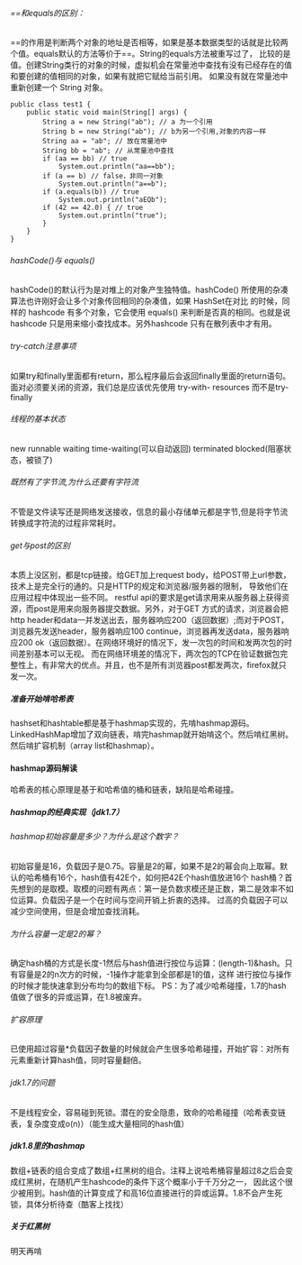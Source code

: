 ###### ==和equals的区别：
==的作用是判断两个对象的地址是否相等，如果是基本数据类型的话就是比较两个值。equals默认的方法等价于==。String的equals方法被重写过了，
比较的是值。创建String类行的对象的时候，虚拟机会在常量池中查找有没有已经存在的值和要创建的值相同的对象，如果有就把它赋给当前引用。
如果没有就在常量池中重新创建一个 String 对象。

    public class test1 {
        public static void main(String[] args) {
            String a = new String("ab"); // a 为一个引用
            String b = new String("ab"); // b为另一个引用,对象的内容一样
            String aa = "ab"; // 放在常量池中
            String bb = "ab"; // 从常量池中查找
            if (aa == bb) // true
                System.out.println("aa==bb");
            if (a == b) // false，非同一对象
                System.out.println("a==b");
            if (a.equals(b)) // true
                System.out.println("aEQb");
            if (42 == 42.0) { // true
                System.out.println("true");
            }
        }
    }
###### hashCode()与 equals()
hashCode()的默认行为是对堆上的对象产生独特值。hashCode() 所使用的杂凑算法也许刚好会让多个对象传回相同的杂凑值，如果 HashSet在对比
的时候，同样的 hashcode 有多个对象，它会使用 equals() 来判断是否真的相同。也就是说 hashcode 只是用来缩小查找成本。另外hashcode
只有在散列表中才有用。
###### try-catch注意事项
如果try和finally里面都有return，那么程序最后会返回finally里面的return语句。面对必须要关闭的资源，我们总是应该优先使用 try-with-
resources 而不是try-finally
###### 线程的基本状态
new runnable waiting time-waiting(可以自动返回) terminated blocked(阻塞状态，被锁了)
###### 既然有了字节流,为什么还要有字符流
不管是文件读写还是网络发送接收，信息的最小存储单元都是字节,但是将字节流转换成字符流的过程非常耗时。
###### get与post的区别
本质上没区别，都是tcp链接。给GET加上request body，给POST带上url参数，技术上是完全行的通的。只是HTTP的规定和浏览器/服务器的限制，
导致他们在应用过程中体现出一些不同。 restful api的要求是get请求用来从服务器上获得资源，而post是用来向服务器提交数据。另外，对于GET
方式的请求，浏览器会把http header和data一并发送出去，服务器响应200（返回数据）;而对于POST，浏览器先发送header，服务器响应100 
continue，浏览器再发送data，服务器响应200 ok（返回数据）。在网络环境好的情况下，发一次包的时间和发两次包的时间差别基本可以无视。
而在网络环境差的情况下，两次包的TCP在验证数据包完整性上，有非常大的优点。并且，也不是所有浏览器post都发两次，firefox就只发一次。
##### 准备开始啃哈希表
hashset和hashtable都是基于hashmap实现的，先啃hashmap源码。LinkedHashMap增加了双向链表，啃完hashmap就开始啃这个。然后啃红黑树。
然后啃扩容机制（array list和hashmap）。
#### hashmap源码解读
哈希表的核心原理是基于和哈希值的桶和链表，缺陷是哈希碰撞。
##### hashmap的经典实现（jdk1.7）
###### hashmap初始容量是多少？为什么是这个数字？
初始容量是16，负载因子是0.75。容量是2的幂，如果不是2的幂会向上取幂。默认的哈希桶有16个，hash值有42E个，如何把42E个hash值放进16个
hash桶？首先想到的是取模。取模的问题有两点：第一是负数求模还是正数，第二是效率不如位运算。负载因子是一个在时间与空间开销上折衷的选择。
过高的负载因子可以减少空间使用，但是会增加查找消耗。
###### 为什么容量一定是2的幂？
确定hash桶的方式是长度-1然后与hash值进行按位与运算：(length-1)&hash。只有容量是2的n次方的时候，-1操作才能拿到全部都是1的值，这样
进行按位与操作的时候才能快速拿到分布均匀的数组下标。
PS：为了减少哈希碰撞，1.7的hash值做了很多的异或运算，在1.8被废弃。
###### 扩容原理
已使用超过容量*负载因子数量的时候就会产生很多哈希碰撞，开始扩容：对所有元素重新计算hash值，同时容量翻倍。
###### jdk1.7的问题
不是线程安全，容易碰到死锁。潜在的安全隐患，致命的哈希碰撞（哈希表变链表，复杂度变成o(n)）（能生成大量相同的hash值）
##### jdk1.8里的hashmap
数组+链表的组合变成了数组+红黑树的组合。注释上说哈希桶容量超过8之后会变成红黑树，在随机产生hashcode的条件下这个概率小于千万分之一，
因此这个很少被用到。hash值的计算变成了和高16位直接进行的异或运算。1.8不会产生死锁，具体分析待查（酷客上找找）
##### 关于红黑树
明天再啃